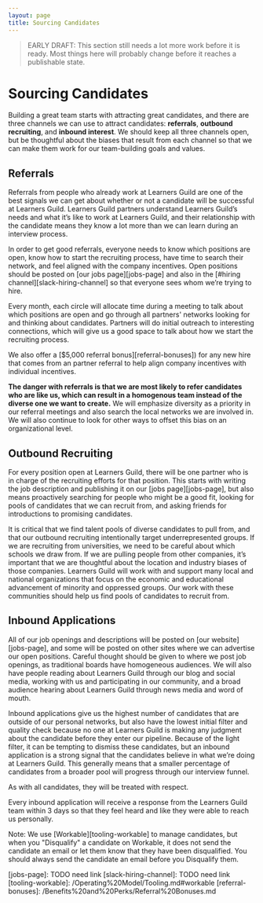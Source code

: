 ```yaml
---
layout: page
title: Sourcing Candidates
---
```


> EARLY DRAFT: This section still needs a lot more work before it is ready. Most things here will probably change before it reaches a publishable state.

# Sourcing Candidates

Building a great team starts with attracting great candidates, and there are three channels we can use to attract candidates: **referrals**, **outbound recruiting**, and **inbound interest**.  We should keep all three channels open, but be thoughtful about the biases that result from each channel so that we can make them work for our team-building goals and values.

## Referrals

Referrals from people who already work at Learners Guild are one of the best signals we can get about whether or not a candidate will be successful at Learners Guild. Learners Guild partners understand Learners Guild’s needs and what it’s like to work at Learners Guild, and their relationship with the candidate means they know a lot more than we can learn during an interview process.

In order to get good referrals, everyone needs to know which positions are open, know how to start the recruiting process, have time to search their network, and feel aligned with the company incentives. Open positions should be posted on [our jobs page][jobs-page] and also in the [#hiring channel][slack-hiring-channel] so that everyone sees whom we’re trying to hire.

Every month, each circle will allocate time during a meeting to talk about which positions are open and go through all partners' networks looking for and thinking about candidates. Partners will do initial outreach to interesting connections, which will give us a good space to talk about how we start the recruiting process.

We also offer a [$5,000 referral bonus][referral-bonuses]) for any new hire that comes from an partner referral to help align company incentives with individual incentives.

**The danger with referrals is that we are most likely to refer candidates who are like us, which can result in a homogenous team instead of the diverse one we want to create.** We will emphasize diversity as a priority in our referral meetings and also search the local networks we are involved in. We will also continue to look for other ways to offset this bias on an organizational level.

## Outbound Recruiting

For every position open at Learners Guild, there will be one partner who is in charge of the recruiting efforts for that position. This starts with writing the job description and publishing it on our [jobs page][jobs-page], but also means proactively searching for people who might be a good fit, looking for pools of candidates that we can recruit from, and asking friends for introductions to promising candidates.

It is critical that we find talent pools of diverse candidates to pull from, and that our outbound recruiting intentionally target underrepresented groups. If we are recruiting from universities, we need to be careful about which schools we draw from. If we are pulling people from other companies, it’s important that we are thoughtful about the location and industry biases of those companies. Learners Guild will work with and support many local and national organizations that focus on the economic and educational advancement of minority and oppressed groups. Our work with these communities should help us find pools of candidates to recruit from.

## Inbound Applications

All of our job openings and descriptions will be posted on [our website][jobs-page], and some will be posted on other sites where we can advertise our open positions. Careful thought should be given to where we post job openings, as traditional boards have homogeneous audiences. We will also have people reading about Learners Guild through our blog and social media, working with us and participating in our community, and a broad audience hearing about Learners Guild through news media and word of mouth.

Inbound applications give us the highest number of candidates that are outside of our personal networks, but also have the lowest initial filter and quality check because no one at Learners Guild is making any judgment about the candidate before they enter our pipeline. Because of the light filter, it can be tempting to dismiss these candidates, but an inbound application is a strong signal that the candidates believe in what we’re doing at Learners Guild. This generally means that a smaller percentage of candidates from a broader pool will progress through our interview funnel.

As with all candidates, they will be treated with respect.

Every inbound application will receive a response from the Learners Guild team within 3 days so that they feel heard and like they were able to reach us personally.

Note: We use [Workable][tooling-workable] to manage candidates, but when you "Disqualify" a candidate on Workable, it does not send the candidate an email or let them know that they have been disqualified. You should always send the candidate an email before you Disqualify them.

[jobs-page]: TODO need link
[slack-hiring-channel]: TODO need link
[tooling-workable]: /Operating%20Model/Tooling.md#workable
[referral-bonuses]: /Benefits%20and%20Perks/Referral%20Bonuses.md
